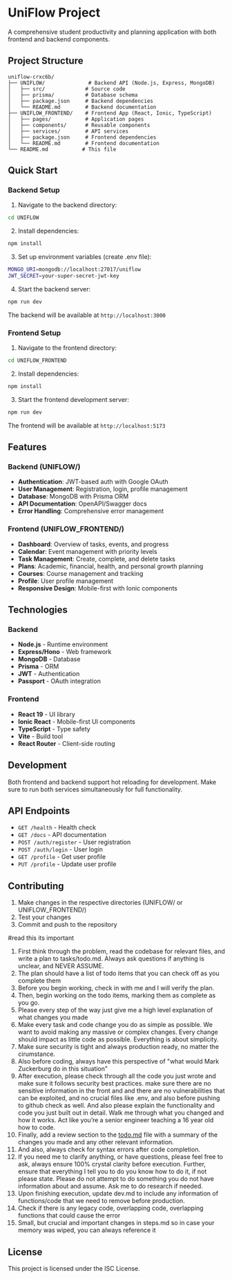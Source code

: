 # UniFlow Project

A comprehensive student productivity and planning application with both frontend and backend components.

<!-- Version 2.0.1 deployment trigger -->

## Project Structure

```
uniflow-crxc6b/
├── UNIFLOW/              # Backend API (Node.js, Express, MongoDB)
│   ├── src/             # Source code
│   ├── prisma/          # Database schema
│   ├── package.json     # Backend dependencies
│   └── README.md        # Backend documentation
├── UNIFLOW_FRONTEND/    # Frontend App (React, Ionic, TypeScript)
│   ├── pages/           # Application pages
│   ├── components/      # Reusable components
│   ├── services/        # API services
│   ├── package.json     # Frontend dependencies
│   └── README.md        # Frontend documentation
└── README.md           # This file
```

## Quick Start

### Backend Setup

1. Navigate to the backend directory:
```bash
cd UNIFLOW
```

2. Install dependencies:
```bash
npm install
```

3. Set up environment variables (create .env file):
```bash
MONGO_URI=mongodb://localhost:27017/uniflow
JWT_SECRET=your-super-secret-jwt-key
```

4. Start the backend server:
```bash
npm run dev
```

The backend will be available at `http://localhost:3000`

### Frontend Setup

1. Navigate to the frontend directory:
```bash
cd UNIFLOW_FRONTEND
```

2. Install dependencies:
```bash
npm install
```

3. Start the frontend development server:
```bash
npm run dev
```

The frontend will be available at `http://localhost:5173`

## Features

### Backend (UNIFLOW/)
- **Authentication**: JWT-based auth with Google OAuth
- **User Management**: Registration, login, profile management
- **Database**: MongoDB with Prisma ORM
- **API Documentation**: OpenAPI/Swagger docs
- **Error Handling**: Comprehensive error management

### Frontend (UNIFLOW_FRONTEND/)
- **Dashboard**: Overview of tasks, events, and progress
- **Calendar**: Event management with priority levels
- **Task Management**: Create, complete, and delete tasks
- **Plans**: Academic, financial, health, and personal growth planning
- **Courses**: Course management and tracking
- **Profile**: User profile management
- **Responsive Design**: Mobile-first with Ionic components

## Technologies

### Backend
- **Node.js** - Runtime environment
- **Express/Hono** - Web framework
- **MongoDB** - Database
- **Prisma** - ORM
- **JWT** - Authentication
- **Passport** - OAuth integration

### Frontend
- **React 19** - UI library
- **Ionic React** - Mobile-first UI components
- **TypeScript** - Type safety
- **Vite** - Build tool
- **React Router** - Client-side routing

## Development

Both frontend and backend support hot reloading for development. Make sure to run both services simultaneously for full functionality.

## API Endpoints

- `GET /health` - Health check
- `GET /docs` - API documentation
- `POST /auth/register` - User registration
- `POST /auth/login` - User login
- `GET /profile` - Get user profile
- `PUT /profile` - Update user profile

## Contributing

1. Make changes in the respective directories (UNIFLOW/ or UNIFLOW_FRONTEND/)
2. Test your changes
3. Commit and push to the repository

#read this its important

1. First think through the problem, read the codebase for relevant files, and write a plan to tasks/todo.md. Always ask questions if anything is unclear, and NEVER ASSUME.
2. The plan should have a list of todo items that you can check off as you complete them
3. Before you begin working, check in with me and I will verify the plan.
4. Then, begin working on the todo items, marking them as complete as you go.
5. Please every step of the way just give me a high level explanation of what changes you made
6. Make every task and code change you do as simple as possible. We want to avoid making any massive or complex changes. Every change should impact as little code as possible. Everything is about simplicity.
7. Make sure security is tight and always production ready, no matter the cirumstance.
8. Also before coding, always have this perspective of "what would Mark Zuckerburg do in this situation"
9. After execution, please check through all the code you just wrote and make sure it follows security best practices. make sure there are no sensitive information in the front and and there are no vulnerabilities that can be exploited, and no crucial files like .env, and also before pushing to github check as well. And also please explain the functionality and code you just built out in detail. Walk me through what you changed and how it works. Act like you’re a senior engineer teaching a 16 year old how to code.
8. Finally, add a review section to the [todo.md](http://todo.md/) file with a summary of the changes you made and any other relevant information.
9. And also, always check for syntax errors after code completion.
10. If you need me to clarify anything, or have questions, please feel free to ask, always ensure 100% crystal clarity before execution. Further, ensure that everything I tell you to do you know how to do it, if not please state. Please do not attempt to do something you do not have information about and assume. Ask me to do research if needed.
11. Upon finishing execution, update dev.md to include any information of functions/code that we need to remove before production.
12. Check if there is any legacy code, overlapping code, overlapping functions that could cause the error
13. Small, but crucial and important changes in steps.md so in case your memory was wiped, you can always reference it


## License

This project is licensed under the ISC License.
